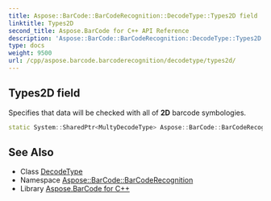 ```yaml
---
title: Aspose::BarCode::BarCodeRecognition::DecodeType::Types2D field
linktitle: Types2D
second_title: Aspose.BarCode for C++ API Reference
description: 'Aspose::BarCode::BarCodeRecognition::DecodeType::Types2D field. Specifies that data will be checked with all of 2D barcode symbologies in C++.'
type: docs
weight: 9500
url: /cpp/aspose.barcode.barcoderecognition/decodetype/types2d/
---
```

## Types2D field


Specifies that data will be checked with all of **2D** barcode symbologies.

```cpp
static System::SharedPtr<MultyDecodeType> Aspose::BarCode::BarCodeRecognition::DecodeType::Types2D
```




## See Also

* Class [DecodeType](../)
* Namespace [Aspose::BarCode::BarCodeRecognition](../../)
* Library [Aspose.BarCode for C++](../../../)
